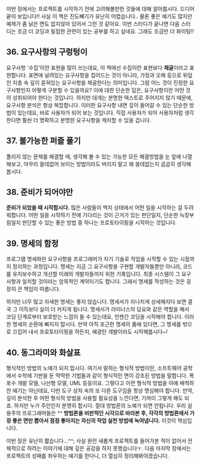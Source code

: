 이번 장에서는 프로젝트를 시작하기 전에 고려해볼만한 것들에 대해 알아봅시다. 드디어 끝이 보입니다!! 사실 이 책은 진도빼기가 유난히 어렵습니다.. 물론 좋은 얘기도 많지만 예제가 좀 낡은 면도 없지않아 있어서 그런 것 같아요. 이번 스터디가 끝나면 다음 스터디는 조금 더 코딩과 밀접한 관련이 있는 공부를 하고 싶네요. 그래도 조금만 더 화이팅!!



## 36. 요구사항의 구렁텅이

요구사항 '수집'이란 표현을 많이 쓰는데요, 이 책에선 수집이란 표현보다 **채굴**이라고 표현합니다. 표면에 널려있는 요구사항을 집어드는 것이 아니라, 가정과 오해 등으로 뒤덮인 지층 속 깊이 묻혀있는 요구사항을 채굴한다는 의미입니다. 그럼 어느 것이 진정한 요구사항인지 어떻게 구분할 수 있을까요? 이에 대한 단순한 답은, 요구사항이란 어떤 것이 성취되어야 한다는 것입니다. 하지만 대개는 분명한 텍스트로 주어지지 않기 때문에, 요구사항 분석은 항상 복잡합니다. 이러한 요구사항 내면 깊이 들어갈 수 있는 단순한 방법이 있는데요, 바로 사용자가 되어 보는 것입니다. 직접 사용자가 되어 사용자처럼 생각한다면 훨씬 더 명확하고 분명한 요구사항을 캐치할 수 있을 겁니다.



## 37. 불가능한 퍼즐 풀기

풀리지 않는 문제를 해결할 때, 생각해 볼 수 있는 가능한 모든 해결방법을 눈 앞에 나열해보고, 아무리 쓸데없어 보이는 방법이라도 버리지 말고 왜 쓸데없는지 곰곰히 생각해봅시다.



## 38. 준비가 되어야만

**준비가 되었을 때 시작합시다.** 많은 사람들이 백지 상태에서 어떤 일을 시작하는 걸 두려워합니다. 어떤 일을 시작하기 전에 기다리는 것이 근거가 있는 판단일지, 단순한 늑장부림일지 판단할 수 있는 좋은 방법 중 하나는 프로토타이핑을 시작하는 것입니다.



## 39. 명세의 함정

프로그램 명세화란 요구사항을 프로그래머가 자기 기술로 작업을 시작할 수 있는 시점까지 정리하는 과정입니다. 명세는 지금 그 요구사항을 구현할 개발자들뿐만 아니라, 코드를 유지보수하고 개선할 미래의 개발자들까지 위한 기록입니다. 최종 시스템이 그 요구사항과 일치할 것이라는 암묵적인 계약이기도 합니다. 그래서 명세를 작성하는 것은 굉장히 큰 책임이 따릅니다.

하지만 너무 많고 자세한 명세는 좋지 않습니다. 명세서가 지나치게 상세해지다 보면 결국 그 이득보다 실이 더 커지게 됩니다. 명세서가 라이너스의 담요와 같은 역할을 해서 코딩 단계로부터 보호받는 느낌이 들 수 있는데요, 언젠간 코딩을 시작해야 합니다. 이러한 명세의 순환에 빠지지 맙시다. 만약 아직 포근한 명세의 품에 있다면, 그 명세를 밖으로 끄집어 내서 프로토타이핑을 하든지, 예광탄 개발이라도 시작해봅시다~!



## 40. 동그라미와 화살표

형식적인 방법의 노예가 되지 맙시다. 여기서 말하는 형식적 방법이란, 소프트웨어 공학에서 수학에 기반을 둔 딱딱한 기법들과 같이 형식적인 면이 강조된 방법을 말합니다. 폭포수 개발 모델, 나선형 모델, UML 등등이요. 그렇다고 이런 형식적 방법을 아예 배척하란 얘기는 아닌데요,  다만 도구 상자 속의 또 다른 도구임을 항상 명심해야 합니다. 만약, 깊이 분석한 후 어떤 형식적 방법을 사용할 필요성을 느낀다면, 기꺼이 그렇게 해도 되죠. 하지만 누가 주인인지 분명히 합시다. 절대 방법론의 노예가 되면 안됩니다. 우리 실용주의 프로그래머들은 ^^  **방법론을 비판적인 시각으로 바라본 후, 각각의 방법론에서 가장 좋은 면만 뽑아서 점점 좋아지는 자신의 작업 실천 방법에 녹여냅니다.** 이것이 핵심입니다.





이번 장은 유난히 짧습니다...^^; 사실 완전 새롭게 프로젝트를 들어가본 적이 없어서 전체적으로 하려는 이야기에 대해 깊은 공감을 하지 못했습니다ㅜ. 다음 마지막 장에서는 프로젝트의 성패를 좌우하는 얘기를 한다니, 더 열심히 정리해봐야겠습니다.
